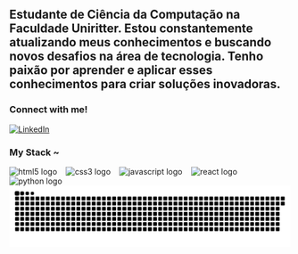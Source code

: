 ## Estudante de Ciência da Computação na Faculdade Uniritter. Estou constantemente atualizando meus conhecimentos e buscando novos desafios na área de tecnologia. Tenho paixão por aprender e aplicar esses conhecimentos para criar soluções inovadoras.


<img align="right" alt="" height="190px" src="./src/study.gif">

<h3 align="left">Connect with me!</h3>


[![LinkedIn](https://img.shields.io/badge/-LinkedIn-000?style=for-the-badge&logo=linkedin&logoColor=FF00F6&color:FFF)](https://www.linkedin.com/in/kethelendeazevedo/)

<h3 align="left">My Stack ~</h3>

<div align="left">
  <img src="https://cdn.jsdelivr.net/gh/devicons/devicon/icons/html5/html5-original.svg" height="25" alt="html5 logo"  />
  <img width="8" />
  <img src="https://cdn.jsdelivr.net/gh/devicons/devicon/icons/css3/css3-original.svg" height="25" alt="css3 logo"  />
  <img width="8" />
  <img src="https://cdn.jsdelivr.net/gh/devicons/devicon/icons/javascript/javascript-plain.svg" height="25" alt="javascript logo"  />
  <img width="8" />
  <img src="https://cdn.jsdelivr.net/gh/devicons/devicon/icons/react/react-original.svg" height="25" alt="react logo"  />
  <img width="8" />
  <img src="https://cdn.jsdelivr.net/gh/devicons/devicon/icons/docker/python-original.svg" height="25" alt="python logo"  />
</div>





<picture align="center">
  <source media="(prefers-color-scheme: dark)" srcset="https://raw.githubusercontent.com/amisticaz/amisticaz/output/github-contribution-grid-snake-dark.svg">
  <source media="(prefers-color-scheme: light)" srcset="https://raw.githubusercontent.com/amisticaz/amisticaz/output/github-contribution-grid-snake-dark.svg">
  <img align="center" alt="github contribution grid snake animation" src="https://raw.githubusercontent.com/amisticaz/amisticaz/output/github-contribution-grid-snake.svg">
</picture>
